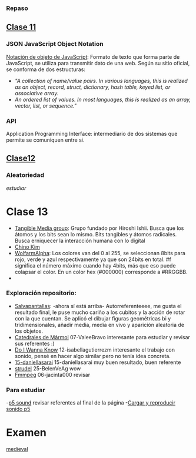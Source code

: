 ### Repaso
## [Clase 11](https://github.com/disenoUDP/dis9034-2024-1/tree/main/clases/clase-11)
### JSON JavaScript Object Notation
[Notación de objeto de JavaScript](https://www.json.org/json-en.html): Formato de texto que forma parte de JavaScript, se utiliza para transmitir dato de una web. Según su sitio oficial, se conforma de dos estructuras:
- *"A collection of name/value pairs. In various languages, this is realized as an object, record, struct, dictionary, hash table, keyed list, or associative array.*
- *An ordered list of values. In most languages, this is realized as an array, vector, list, or sequence."*

### API
Application Programming Interface: intermediario de dos sistemas que permite se comuniquen entre si.
## [Clase12](https://github.com/disenoUDP/dis9034-2024-1/tree/main/clases/clase-12)
### Aleatoriedad
*estudiar*

# Clase 13
-  [Tangible Media group](https://www.media.mit.edu/groups/tangible-media/overview/): Grupo fundado por Hiroshi Ishii. Busca que los átomos y los bits sean lo mismo. Bits tangibles y átomos radicales. Busca erniquecer la interacción humana con lo digital
- [Chino Kim](https://chino.kim/rube-telephone)
- [WolfarmAlpha](https://www.wolfarmalpha.com): Los colores van del 0 al 255, se seleccionan 8bits para rojo, verde y azul respectivamente ya que son 24bits en total. #f significa el número máximo cuando hay 4bits, más que eso puede colapsar el color. En un color hex (#000000) corresponde a #RRGGBB.
- 
### Exploración repositorio:
- [Salvapantallas](https://github.com/cielqz/dis9034-2024-1/blob/main/estudiantes/10-cielqz/clase-10/README.md): -ahora sí está arriba- Autorreferenteeee, me gusta el resultado final, le puse mucho cariño a los cubitos y la acción de rotar con la que cuentan. Se aplicó el dibujar figuras geométricas bi y tridimensionales, añadir media, media en vivo y aparición aleatoria de los objetos.
- [Catedrales de Mármol](https://github.com/disenoUDP/dis9034-2024-1/tree/main/estudiantes/07-ValeeBravo/clase-10) 07-ValeeBravo interesante para estudiar y revisar sus referentes :)
- [Do I Wanna Know](https://github.com/disenoUDP/dis9034-2024-1/tree/main/estudiantes/12-isabellagutierrezm/clase-10) 12-isabellagutierrezm interesante el trabajo con sonido, pensé en hacer algo similar pero no tenía idea concreta.
- [15-daniellasarai](https://github.com/disenoUDP/dis9034-2024-1/tree/main/estudiantes/15-daniellasarai/clase-10) 15-daniellasarai muy buen resultado, buen referente
- [strudel](https://github.com/disenoUDP/dis9034-2024-1/tree/main/estudiantes/25-BelenVeAg/clase-10) 25-BelenVeAg wow
- [Fmmpeg](https://github.com/disenoUDP/dis9034-2024-1/tree/main/estudiantes/06-jacinta000/clase-10) 06-jacinta000 revisar
  
### Para estudiar
-[p5 sound](https://github.com/processing/p5.js-sound) revisar referentes al final de la página
-[Cargar y reproducir sonido p5](https://p5js.org/es/examples/sound-load-and-play-sound.html)

# Examen
[medieval](https://editor.p5js.org/cielqz/sketches/-duCxgeM_)
